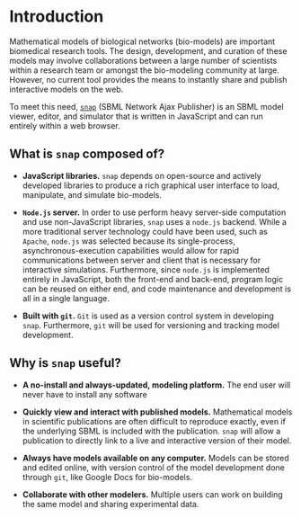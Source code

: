 Introduction
============

Mathematical models of biological networks (bio-models) are important
biomedical research tools. The design, development, and curation of
these models may involve collaborations between a large number of
scientists within a research team or amongst the bio-modeling community
at large. However, no current tool provides the means to instantly share
and publish interactive models on the web.

To meet this need, [`snap`](http://stanley-gu.github.com/sbmlNodes/)
(SBML Network Ajax Publisher) is an SBML model viewer, editor, and
simulator that is written in JavaScript and can run entirely within a
web browser.

What is `snap` composed of?
---------------------------

-   **JavaScript libraries.** `snap` depends on open-source and actively
    developed libraries to produce a rich graphical user interface to
    load, manipulate, and simulate bio-models.

-   **`Node.js` server.** In order to use perform heavy server-side
    computation and use non-JavaScript libraries, `snap` uses a
    `node.js` backend. While a more traditional server technology could
    have been used, such as `Apache`, `node.js` was selected because its
    single-process, asynchronous-execution capabilities would allow for
    rapid communications between server and client that is necessary for
    interactive simulations. Furthermore, since `node.js` is implemented
    entirely in JavaScript, both the front-end and back-end, program
    logic can be reused on either end, and code maintenance and
    development is all in a single language.

-   **Built with `git`.** `Git` is used as a version control system in
    developing `snap`. Furthermore, `git` will be used for versioning
    and tracking model development.

Why is `snap` useful?
---------------------

-   **A no-install and always-updated, modeling platform.** The end user
    will never have to install any software

-   **Quickly view and interact with published models.** Mathematical
    models in scientific publications are often difficult to reproduce
    exactly, even if the underlying SBML is included with the
    publication. `snap` will allow a publication to directly link to a
    live and interactive version of their model.

-   **Always have models available on any computer.** Models can be
    stored and edited online, with version control of the model
    development done through `git`, like Google Docs for bio-models.

-   **Collaborate with other modelers.** Multiple users can work on
    building the same model and sharing experimental data.
